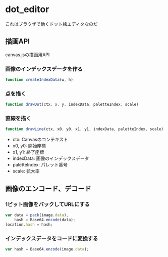 dot_editor
==========

これはブラウザで動くドット絵エディタなのだ

## 描画API

canvas.jsの描画用API

### 画像のインデックスデータを作る

```javascript
function createIndexData(w, h)
```

### 点を描く

```javascript
function drawDot(ctx, x, y, indexData, paletteIndex, scale)
```

### 直線を描く

```javascript
function drawLine(ctx, x0, y0, x1, y1, indexData, paletteIndex, scale)
```

- ctx: Canvasのコンテキスト
- x0, y0: 開始座標
- x1, y1: 終了座標
- indexData: 画像のインデックスデータ
- paletteIndex: パレット番号
- scale: 拡大率

## 画像のエンコード、デコード

### 1ビット画像をパックしてURLにする

```javascript
var data = pack(image.data),
    hash = Base64.encode(data);
location.hash = hash;
```

### インデックスデータをコードに変換する

```javascript
var hash = Base64.encode(image.data);
```
